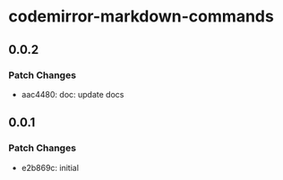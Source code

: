 # codemirror-markdown-commands

## 0.0.2

### Patch Changes

- aac4480: doc: update docs

## 0.0.1

### Patch Changes

- e2b869c: initial
